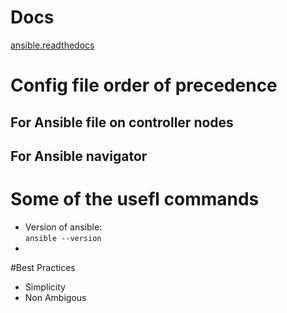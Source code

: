 # Docs
[ansible.readthedocs](https://ansible.readthedocs.io/projects/navigator/settings/)

# Config file order of precedence

## For Ansible file on controller nodes

## For Ansible navigator

# Some of the usefl commands
- Version of ansible:  
  `ansible --version`
- 

#Best Practices
  - Simplicity
  - Non Ambigous
